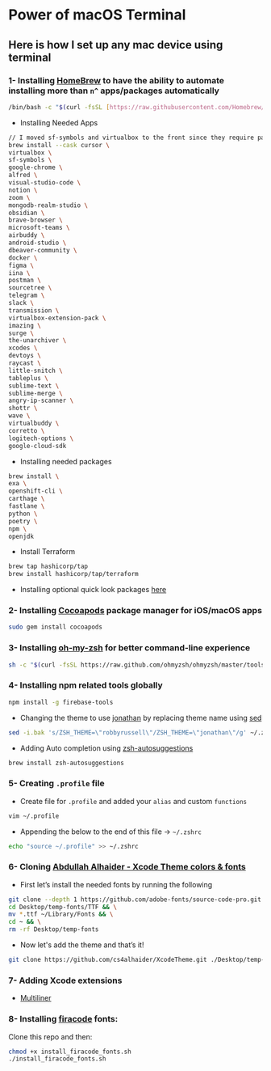 # Power of macOS Terminal

## Here is how I set up any mac device using terminal

### 1- Installing [HomeBrew](https://brew.sh) to have the ability to automate installing more than `n^` apps/packages automatically

```bash
/bin/bash -c "$(curl -fsSL [https://raw.githubusercontent.com/Homebrew/install/HEAD/install.sh](https://raw.githubusercontent.com/Homebrew/install/HEAD/install.sh))"
```

- Installing Needed Apps

```bash
// I moved sf-symbols and virtualbox to the front since they require passwords 
brew install --cask cursor \
virtualbox \
sf-symbols \
google-chrome \
alfred \
visual-studio-code \
notion \
zoom \
mongodb-realm-studio \
obsidian \
brave-browser \
microsoft-teams \
airbuddy \
android-studio \
dbeaver-community \
docker \
figma \
iina \
postman \
sourcetree \
telegram \
slack \
transmission \
virtualbox-extension-pack \
imazing \
surge \
the-unarchiver \
xcodes \
devtoys \
raycast \
little-snitch \
tableplus \
sublime-text \
sublime-merge \
angry-ip-scanner \
shottr \
wave \
virtualbuddy \
corretto \
logitech-options \
google-cloud-sdk
```

- Installing needed packages

```bash
brew install \
exa \
openshift-cli \
carthage \
fastlane \
python \
poetry \
npm \
openjdk 
```

- Install Terraform
```bash
brew tap hashicorp/tap
brew install hashicorp/tap/terraform
```

- Installing optional quick look packages [here](https://github.com/sindresorhus/quick-look-plugins)

### 2- Installing [Cocoapods](https://cocoapods.org) package manager for iOS/macOS apps

```bash
sudo gem install cocoapods
```

### 3- Installing [oh-my-zsh](https://ohmyz.sh) for better command-line experience

```bash
sh -c "$(curl -fsSL https://raw.github.com/ohmyzsh/ohmyzsh/master/tools/install.sh)"
```

### 4- Installing npm related tools globally
```bash
npm install -g firebase-tools
```

- Changing the theme to use [jonathan](https://github.com/ohmyzsh/ohmyzsh/wiki/Themes#jonathan) by replacing theme name using [sed](https://www.geeksforgeeks.org/sed-command-in-linux-unix-with-examples/)

```bash
sed -i.bak 's/ZSH_THEME=\"robbyrussell\"/ZSH_THEME=\"jonathan\"/g' ~/.zshrc
```

- Adding Auto completion using [zsh-autosuggestions](https://github.com/zsh-users/zsh-autosuggestions)

```bash
brew install zsh-autosuggestions
```

### 5- Creating `.profile` file

- Create file for `.profile` and added your `alias` and custom `functions`

```bash
vim ~/.profile
```

- Appending the below to the end of this file → `~/.zshrc`

```bash
echo "source ~/.profile" >> ~/.zshrc
```

### 6- Cloning [Abdullah Alhaider - Xcode Theme colors & fonts](https://github.com/cs4alhaider/XcodeTheme)

- First let’s install the needed fonts by running the following

```bash
git clone --depth 1 https://github.com/adobe-fonts/source-code-pro.git ./Desktop/temp-fonts && \
cd Desktop/temp-fonts/TTF && \
mv *.ttf ~/Library/Fonts && \
cd ~ && \
rm -rf Desktop/temp-fonts

```

- Now let's add the theme and that’s it!

```bash
git clone https://github.com/cs4alhaider/XcodeTheme.git ./Desktop/temp-theme && cd Desktop/temp-theme && mkdir ~/Library/Developer/Xcode/UserData/FontAndColorThemes && mv *.xccolortheme ~/Library/Developer/Xcode/UserData/FontAndColorThemes && cd ~ && rm -rf Desktop/temp-theme
```

### 7- Adding Xcode extensions
* [Multiliner](https://github.com/aheze/Multiliner)

### 8- Installing [firacode](https://github.com/tonsky/FiraCode) fonts:
Clone this repo and then:
```bash
chmod +x install_firacode_fonts.sh
./install_firacode_fonts.sh
```
